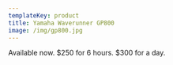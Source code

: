 ```yaml
---
templateKey: product
title: Yamaha Waverunner GP800
image: /img/gp800.jpg
---
```


Available now.
$250 for 6 hours.
$300 for a day.